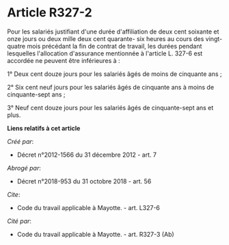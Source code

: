 # Article R327-2

Pour les salariés justifiant d'une durée d'affiliation de deux cent soixante et onze jours ou deux mille deux cent quarante-
six heures au cours des vingt-quatre mois précédant la fin de contrat de travail, les durées pendant lesquelles l'allocation
d'assurance mentionnée à l'article L. 327-6 est accordée ne peuvent être inférieures à : 

1° Deux cent douze jours pour les salariés âgés de moins de cinquante ans ; 

2° Six cent neuf jours pour les salariés âgés de cinquante ans à moins de cinquante-sept ans ; 

3° Neuf cent douze jours pour les salariés âgés de cinquante-sept ans et plus.

**Liens relatifs à cet article**

_Créé par_:

  - Décret n°2012-1566 du 31 décembre 2012 - art. 7

_Abrogé par_:

  - Décret n°2018-953 du 31 octobre 2018 - art. 56

_Cite_:

  - Code du travail applicable à Mayotte. - art. L327-6

_Cité par_:

  - Code du travail applicable à Mayotte. - art. R327-3 (Ab)
